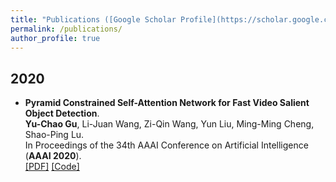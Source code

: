 ```yaml
---
title: "Publications ([Google Scholar Profile](https://scholar.google.com/citations?user=rRl1Mm0AAAAJ&hl=zh-CN))"
permalink: /publications/
author_profile: true
---
```

## 2020
* <b>Pyramid Constrained Self-Attention Network for Fast Video Salient Object Detection</b>. <br>
<b>Yu-Chao Gu</b>, Li-Juan Wang, Zi-Qin Wang, Yun Liu, Ming-Ming Cheng, Shao-Ping Lu.  <br>
In Proceedings of the 34th AAAI Conference on Artificial Intelligence (**AAAI 2020**).<br>
[[PDF]](http://mftp.mmcheng.net/Papers/20AAAI-PCSA.pdf)
[[Code]](https://github.com/guyuchao/PyramidCSA)
